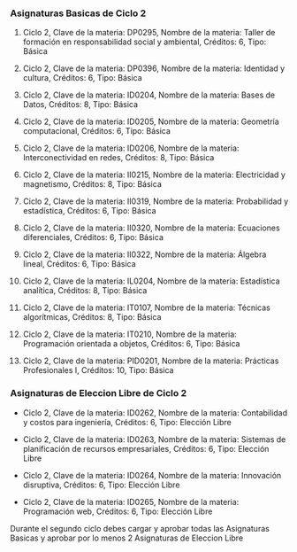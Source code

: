 ### Asignaturas Basicas de Ciclo 2

1. Ciclo 2, Clave de la materia: DP0295, Nombre de la materia: Taller de formación en responsabilidad social y ambiental, Créditos: 6, Tipo: Básica

2. Ciclo 2, Clave de la materia: DP0396, Nombre de la materia: Identidad y cultura, Créditos: 6, Tipo: Básica

3. Ciclo 2, Clave de la materia: ID0204, Nombre de la materia: Bases de Datos, Créditos: 8, Tipo: Básica

4. Ciclo 2, Clave de la materia: ID0205, Nombre de la materia: Geometría computacional, Créditos: 6, Tipo: Básica

5. Ciclo 2, Clave de la materia: ID0206, Nombre de la materia: Interconectividad en redes, Créditos: 8, Tipo: Básica

6. Ciclo 2, Clave de la materia: II0215, Nombre de la materia: Electricidad y magnetismo, Créditos: 8, Tipo: Básica

7. Ciclo 2, Clave de la materia: II0319, Nombre de la materia: Probabilidad y estadística, Créditos: 6, Tipo: Básica

8. Ciclo 2, Clave de la materia: II0320, Nombre de la materia: Ecuaciones diferenciales, Créditos: 6, Tipo: Básica

9. Ciclo 2, Clave de la materia: II0322, Nombre de la materia: Álgebra lineal, Créditos: 6, Tipo: Básica

10. Ciclo 2, Clave de la materia: IL0204, Nombre de la materia: Estadística analítica, Créditos: 8, Tipo: Básica

11. Ciclo 2, Clave de la materia: IT0107, Nombre de la materia: Técnicas algorítmicas, Créditos: 8, Tipo: Básica

12. Ciclo 2, Clave de la materia: IT0210, Nombre de la materia: Programación orientada a objetos, Créditos: 6, Tipo: Básica

13. Ciclo 2, Clave de la materia: PID0201, Nombre de la materia: Prácticas Profesionales I, Créditos: 10, Tipo: Básica

### Asignaturas de Eleccion Libre de Ciclo 2

- Ciclo 2, Clave de la materia: ID0262, Nombre de la materia: Contabilidad y costos para ingeniería, Créditos: 6, Tipo: Elección Libre

- Ciclo 2, Clave de la materia: ID0263, Nombre de la materia: Sistemas de planificación de recursos empresariales, Créditos: 6, Tipo: Elección Libre

- Ciclo 2, Clave de la materia: ID0264, Nombre de la materia: Innovación disruptiva, Créditos: 6, Tipo: Elección Libre

- Ciclo 2, Clave de la materia: ID0265, Nombre de la materia: Programación web, Créditos: 6, Tipo: Elección Libre

Durante el segundo ciclo debes cargar y aprobar todas las Asignaturas Basicas y aprobar por lo menos 2  Asignaturas de Eleccion Libre
